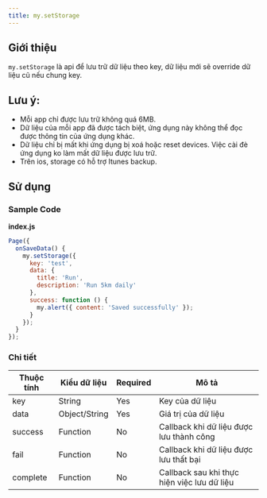 ```yaml
---
title: my.setStorage
---
```


## Giới thiệu

`my.setStorage` là api để lưu trữ dữ liệu theo key, dữ liệu mới sẽ override dữ liệu cũ nếu chung key.

## Lưu ý:

- Mỗi app chỉ được lưu trữ không quá 6MB.
- Dữ liệu của mỗi app đã được tách biệt, ứng dụng này không thể đọc được thông tin của ứng dụng khác.
- Dữ liệu chỉ bị mất khi ứng dụng bị xoá hoặc reset devices. Việc cài đè ứng dụng ko làm mất dữ liệu được lưu trữ.
- Trên ios, storage có hỗ trợ Itunes backup.

## Sử dụng

### Sample Code

**index.js**

```js
Page({
  onSaveData() {
    my.setStorage({
      key: 'test',
      data: {
        title: 'Run',
        description: 'Run 5km daily'
      },
      success: function () {
        my.alert({ content: 'Saved successfully' });
      }
    });
  }
});
```

### Chi tiết

| Thuộc tính | Kiểu dữ liệu  | Required | Mô tả                                       |
| ---------- | ------------- | -------- | ------------------------------------------- |
| key        | String        | Yes      | Key của dữ liệu                             |
| data       | Object/String | Yes      | Giá trị của dữ liệu                         |
| success    | Function      | No       | Callback khi dữ liệu được lưu thành công    |
| fail       | Function      | No       | Callback khi dữ liệu được lưu thất bại      |
| complete   | Function      | No       | Callback sau khi thực hiện việc lưu dữ liệu |
